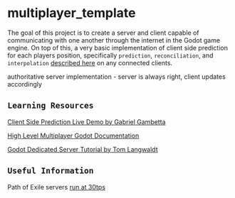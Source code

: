 # multiplayer_template

The goal of this project is to create a server and client capable of communicating with one another through the internet in the Godot game engine.
On top of this, a very basic implementation of client side prediction for each players position, specifically `prediction`, `reconciliation`, and `interpolation` [described here](https://www.gabrielgambetta.com/client-side-prediction-live-demo.html) on any connected clients.


authoritative server implementation - server is always right, client updates accordingly

## `Learning Resources`

[Client Side Prediction Live Demo by Gabriel Gambetta](https://www.gabrielgambetta.com/client-side-prediction-live-demo.html)

[High Level Multiplayer Godot Documentation](https://docs.godotengine.org/en/latest/tutorials/networking/high_level_multiplayer.html)

[Godot Dedicated Server Tutorial by Tom Langwaldt](https://mrminimal.gitlab.io/2018/07/26/godot-dedicated-server-tutorial.html)

## `Useful Information`

Path of Exile servers [run at 30tps](https://www.reddit.com/r/pathofexile/comments/a2kqwb/i_have_a_question_what_refresh_rate_the_poe/)